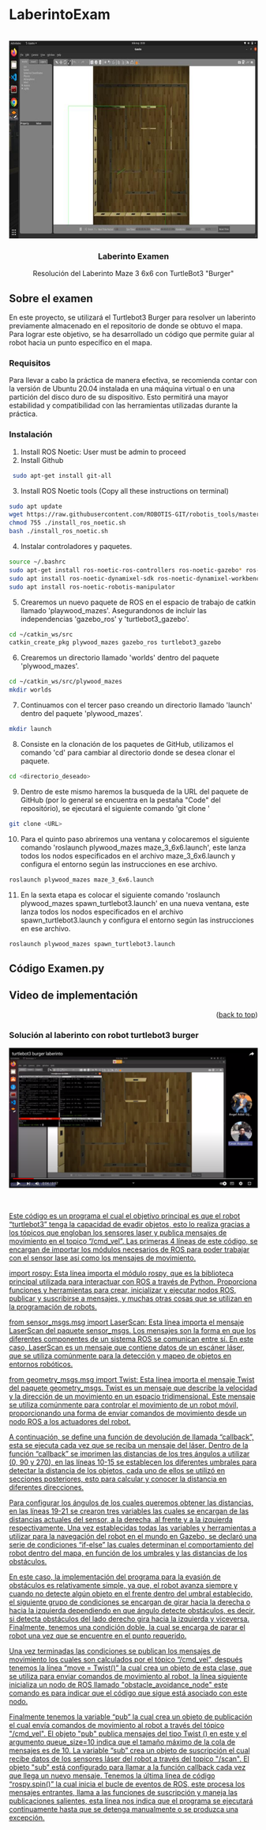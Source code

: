 # LaberintoExam
 
<div id="top"></div>
<br />
<div align="center">
  <a href="[github.com/JosueLara22/PicknPlace-for-Open_Manipulator](https://github.com/AldoCG25/LaberintoExam.git)">
    <img src="https://github.com/AldoCG25/LaberintoExam/blob/main/6a26de0f-de71-4a06-a354-4c7c5ff3df2d.jpg" alt="Logo" width="700" height="400">
  </a>

<h3 align="center">Laberinto Examen</h3>

  <p align="center">
    Resolución del Laberinto Maze 3 6x6 con TurtleBot3 "Burger"
  </p>
</div>



## Sobre el examen
En este proyecto, se utilizará el Turtlebot3 Burger para resolver un laberinto previamente almacenado en el repositorio de donde se obtuvo el mapa. Para lograr este objetivo, se ha desarrollado un código que permite guiar al robot hacia un punto específico en el mapa.

### Requisitos
Para llevar a cabo la práctica de manera efectiva, se recomienda contar con la versión de Ubuntu 20.04 instalada en una máquina virtual o en una partición del disco duro de su dispositivo. Esto permitirá una mayor estabilidad y compatibilidad con las herramientas utilizadas durante la práctica.
### Instalación
1. Install ROS Noetic: User must be admin to proceed
2. Install Github
```sh 
 sudo apt-get install git-all
```
3. Install ROS Noetic tools (Copy all these instructions on terminal)
```sh 
sudo apt update 
wget https://raw.githubusercontent.com/ROBOTIS-GIT/robotis_tools/master/install_ros_noetic.sh
chmod 755 ./install_ros_noetic.sh
bash ./install_ros_noetic.sh
```  
4. Instalar controladores y paquetes.
```sh
source ~/.bashrc	 
sudo apt-get install ros-noetic-ros-controllers ros-noetic-gazebo* ros-noetic-moveit* ros-noetic-industrial-core	 
sudo apt install ros-noetic-dynamixel-sdk ros-noetic-dynamixel-workbench*
sudo apt install ros-noetic-robotis-manipulator
```
5. Crearemos un nuevo paquete de ROS en el espacio de trabajo de catkin llamado 'playwood_mazes'. Asegurandonos de incluir las independencias 'gazebo_ros' y 'turtlebot3_gazebo'.
```sh
cd ~/catkin_ws/src
catkin_create_pkg plywood_mazes gazebo_ros turtlebot3_gazebo
```
6. Crearemos un directorio llamado 'worlds' dentro del paquete 'plywood_mazes'.
```sh
cd ~/catkin_ws/src/plywood_mazes
mkdir worlds
```
7. Continuamos con el tercer paso creando un directorio llamado 'launch' dentro del paquete 'plywood_mazes'.
```sh
mkdir launch
```
8. Consiste en la clonación de los paquetes de GitHub, utilizamos el comando 'cd' para cambiar al directorio donde se desea clonar el paquete.
```sh
cd <directorio_deseado>
```
9. Dentro de este mismo haremos la busqueda de la URL del paquete de GitHub (por lo general se encuentra en la pestaña "Code" del repositório), se ejecutará el siguiente comando 'git clone <URL>'
```sh
git clone <URL>
```
 10. Para el quinto paso abriremos una ventana y colocaremos el siguiente comando 'roslaunch plywood_mazes maze_3_6x6.launch', este lanza todos los nodos especificados en el archivo maze_3_6x6.launch y configura el entorno según las instrucciones en ese archivo.
```sh
roslaunch plywood_mazes maze_3_6x6.launch
```
 11. En la sexta etapa es colocar el siguiente comando 'roslaunch plywood_mazes spawn_turtlebot3.launch' en una nueva ventana, este lanza todos los nodos especificados en el archivo spawn_turtlebot3.launch y configura el entorno según las instrucciones en ese archivo.
 ```sh
roslaunch plywood_mazes spawn_turtlebot3.launch
```

## Código Examen.py


## Video de implementación

<p align="right">(<a href="#top">back to top</a>)</p>

<h3 align="left">Solución al laberinto con robot turtlebot3 burger</h3>

<div align="center">
  
[![Alt text](https://github.com/AldoCG25/LaberintoExam/blob/main/image.png)](https://youtu.be/EeLlrUJnqTU)
  
</div>
<br />

<a href="https://github.com/AldoCG25/LaberintoExam/blob/main/examen2.py">

Este código es un programa el cual el objetivo principal es que el robot “turtlebot3” tenga la capacidad de evadir objetos, esto lo realiza gracias a los tópicos que engloban los sensores laser y publica mensajes de movimiento en el topico “/cmd_vel”. Las primeras 4 líneas de este código, se encargan de importar los módulos necesarios de ROS para poder trabajar con el sensor lase asi como los mensajes de movimiento. 
 
import rospy: Esta línea importa el módulo rospy, que es la biblioteca principal utilizada para interactuar con ROS a través de Python. Proporciona funciones y herramientas para crear, inicializar y ejecutar nodos ROS, publicar y suscribirse a mensajes, y muchas otras cosas que se utilizan en la programación de robots.
 
from sensor_msgs.msg import LaserScan: Esta línea importa el mensaje LaserScan del paquete sensor_msgs. Los mensajes son la forma en que los diferentes componentes de un sistema ROS se comunican entre sí. En este caso, LaserScan es un mensaje que contiene datos de un escáner láser, que se utiliza comúnmente para la detección y mapeo de objetos en entornos robóticos.
 
from geometry_msgs.msg import Twist: Esta línea importa el mensaje Twist del paquete geometry_msgs. Twist es un mensaje que describe la velocidad y la dirección de un movimiento en un espacio tridimensional. Este mensaje se utiliza comúnmente para controlar el movimiento de un robot móvil, proporcionando una forma de enviar comandos de movimiento desde un nodo ROS a los actuadores del robot.
 
A continuación, se define una función de devolución de llamada “callback”, esta se ejecuta cada vez que se reciba un mensaje del láser. Dentro de la función “callback” se imprimen las distancias de los tres ángulos a utilizar (0, 90 y 270), en las líneas 10-15 se establecen los diferentes umbrales para detectar la distancia de los objetos, cada uno de ellos se utilizó en secciones posteriores, esto para calcular y conocer la distancia en diferentes direcciones.
 
Para configurar los ángulos de los cuales queremos obtener las distancias, en las líneas 19-21 se crearon tres variables las cuales se encargan de las distancias actuales del sensor, a la derecha, al frente y a la izquierda respectivamente. Una vez establecidas todas las variables y herramientas a utilizar para la navegación del robot en el mundo en Gazebo, se declaró una serie de condiciones “if-else” las cuales determinan el comportamiento del robot dentro del mapa, en función de los umbrales y las distancias de los obstáculos. 
 
En este caso, la implementación del programa para la evasión de obstáculos es relativamente simple, ya que, el robot avanza siempre y cuando no detecte algún objeto en el frente dentro del umbral establecido, el siguiente grupo de condiciones se encargan de girar hacia la derecha o hacia la izquierda dependiendo en que ángulo detecte obstáculos, es decir, si detecta obstáculos del lado derecho gira hacia la izquierda y viceversa. Finalmente, tenemos una condición doble, la cual se encarga de parar el robot una vez que se encuentre en el punto requerido.
 
Una vez terminadas las condiciones se publican los mensajes de movimiento los cuales son calculados por el tópico “/cmd_vel”, después tenemos la línea “move = Twist()” la cual crea un objeto de esta clase, que se utiliza para enviar comandos de movimiento al robot, la línea siguiente inicializa un nodo de ROS llamado "obstacle_avoidance_node" este comando es para indicar que el código que sigue está asociado con este nodo.
 
Finalmente tenemos la variable “pub” la cual crea un objeto de publicación el cual envía comandos de movimiento al robot a través del tópico "/cmd_vel". El objeto "pub" publica mensajes del tipo Twist () en este y el argumento queue_size=10 indica que el tamaño máximo de la cola de mensajes es de 10. La variable “sub” crea un objeto de suscripción el cual recibe datos de los sensores láser del robot a través del topico "/scan". El objeto "sub" está configurado para llamar a la función callback cada vez que llega un nuevo mensaje. Tenemos la última línea de código “rospy.spin()” la cual inicia el bucle de eventos de ROS, este procesa los mensajes entrantes, llama a las funciones de suscripción y maneja las publicaciones salientes, esta línea nos indica que el programa se ejecutará continuamente hasta que se detenga manualmente o se produzca una excepción.




  


